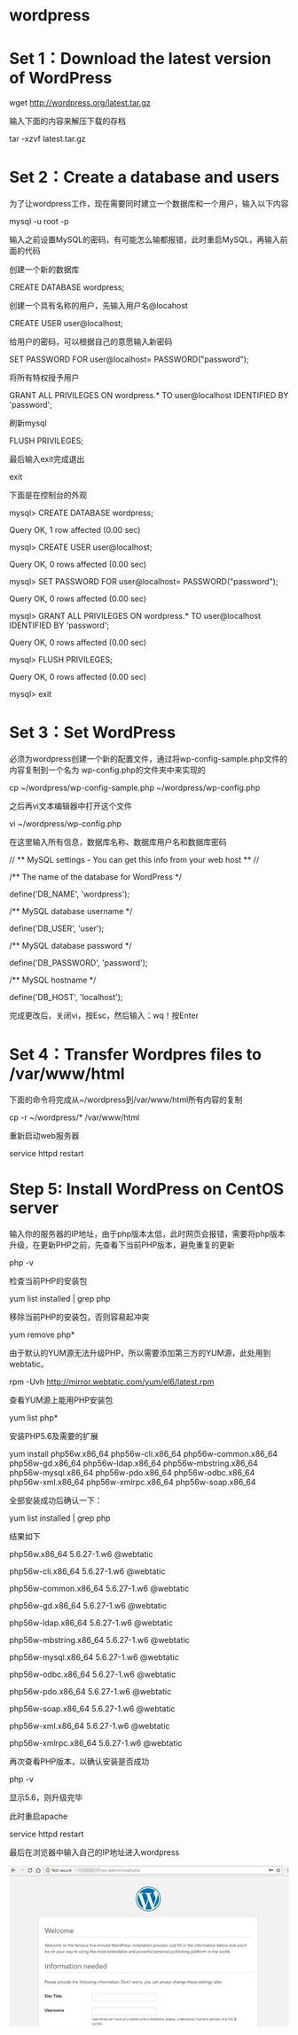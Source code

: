 # wordpress

# Set 1：Download the latest version of WordPress

wget http://wordpress.org/latest.tar.gz

输入下面的内容来解压下载的存档

tar -xzvf latest.tar.gz

# Set 2：Create a database and users

为了让wordpress工作，现在需要同时建立一个数据库和一个用户，输入以下内容

mysql -u root -p

输入之前设置MySQL的密码，有可能怎么输都报错，此时重启MySQL，再输入前面的代码

创建一个新的数据库

CREATE DATABASE wordpress;

创建一个具有名称的用户，先输入用户名@locahost

 CREATE USER user@localhost;
 
 给用户的密码，可以根据自己的意愿输入新密码
 
 SET PASSWORD FOR user@localhost= PASSWORD("password");
 
 将所有特权授予用户
 
 GRANT ALL PRIVILEGES ON wordpress.* TO user@localhost IDENTIFIED BY 'password';
 
 刷新mysql
 
 FLUSH PRIVILEGES;
 
 最后输入exit完成退出
 
 exit
 
 下面是在控制台的外观
 
mysql> CREATE DATABASE wordpress;

Query OK, 1 row affected (0.00 sec)

mysql> CREATE USER user@localhost;

Query OK, 0 rows affected (0.00 sec)

mysql> SET PASSWORD FOR user@localhost= PASSWORD("password");

Query OK, 0 rows affected (0.00 sec)

mysql> GRANT ALL PRIVILEGES ON wordpress.* TO user@localhost IDENTIFIED BY 'password';

Query OK, 0 rows affected (0.00 sec)

mysql> FLUSH PRIVILEGES;

Query OK, 0 rows affected (0.00 sec)

mysql> exit

# Set 3：Set WordPress

必须为wordpress创建一个新的配置文件，通过将wp-config-sample.php文件的内容复制到一个名为 wp-config.php的文件夹中来实现的

cp ~/wordpress/wp-config-sample.php ~/wordpress/wp-config.php

之后再vi文本编辑器中打开这个文件

vi ~/wordpress/wp-config.php

在这里输入所有信息，数据库名称、数据库用户名和数据库密码

// ** MySQL settings - You can get this info from your web host ** //

/** The name of the database for WordPress */

define('DB_NAME', 'wordpress');

/** MySQL database username */

define('DB_USER', 'user');

/** MySQL database password */

define('DB_PASSWORD', 'password');

/** MySQL hostname */

define('DB_HOST', 'localhost');

完成更改后，关闭vi，按Esc，然后输入：wq！按Enter

# Set 4：Transfer Wordpres files to /var/www/html

下面的命令将完成从~/wordpress到/var/www/html所有内容的复制

cp -r ~/wordpress/* /var/www/html

重新启动web服务器

service httpd restart

# Step 5: Install WordPress on CentOS server

输入你的服务器的IP地址，由于php版本太低，此时网页会报错，需要将php版本升级，在更新PHP之前，先查看下当前PHP版本，避免重复的更新

php -v 

检查当前PHP的安装包

 yum list installed | grep php 
 
移除当前PHP的安装包，否则容易起冲突

yum remove php* 

由于默认的YUM源无法升级PHP，所以需要添加第三方的YUM源，此处用到webtatic。

rpm -Uvh http://mirror.webtatic.com/yum/el6/latest.rpm

查看YUM源上能用PHP安装包

yum list php* 
 
安装PHP5.6及需要的扩展

yum install php56w.x86_64 php56w-cli.x86_64 php56w-common.x86_64 php56w-gd.x86_64 php56w-ldap.x86_64 php56w-mbstring.x86_64 php56w-mysql.x86_64 php56w-pdo.x86_64 php56w-odbc.x86_64 php56w-xml.x86_64 php56w-xmlrpc.x86_64 php56w-soap.x86_64

全部安装成功后确认一下：

yum list installed | grep php

结果如下

php56w.x86_64            5.6.27-1.w6    @webtatic   

php56w-cli.x86_64        5.6.27-1.w6    @webtatic 

php56w-common.x86_64     5.6.27-1.w6    @webtatic 

php56w-gd.x86_64         5.6.27-1.w6    @webtatic 

php56w-ldap.x86_64       5.6.27-1.w6    @webtatic 

php56w-mbstring.x86_64   5.6.27-1.w6    @webtatic

php56w-mysql.x86_64      5.6.27-1.w6    @webtatic 

php56w-odbc.x86_64       5.6.27-1.w6    @webtatic 

php56w-pdo.x86_64        5.6.27-1.w6    @webtatic 

php56w-soap.x86_64       5.6.27-1.w6    @webtatic 

php56w-xml.x86_64        5.6.27-1.w6    @webtatic 

php56w-xmlrpc.x86_64     5.6.27-1.w6    @webtatic

再次查看PHP版本，以确认安装是否成功

php -v 

显示5.6，则升级完毕

此时重启apache

service httpd restart

最后在浏览器中输入自己的IP地址进入wordpress

![image](https://github.com/ZSYLF/wordpress/blob/master/images/wordpress-instalacija.jpg)

